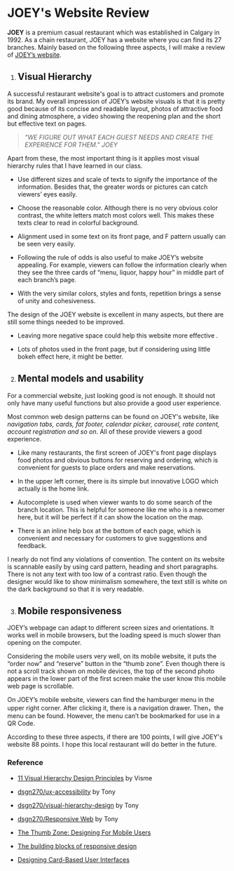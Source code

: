 # JOEY's Website Review 

**JOEY** is a premium casual restaurant which was established in Calgary in 1992. As a chain restaurant, JOEY has a website where you can find its 27 branches. Mainly based on the following three aspects, I will make a review of [JOEY’s website](https://joeyrestaurants.com/).





1. ## **Visual Hierarchy**

A successful restaurant website's goal is to attract customers and promote its brand. My overall impression of JOEY’s website visuals is that it is pretty good because of its concise and readable layout, photos of attractive food and dining atmosphere, a video showing the reopening plan and the short but effective text on pages. 



> *"WE FIGURE OUT WHAT EACH GUEST NEEDS AND CREATE THE EXPERIENCE FOR THEM."   JOEY*



Apart from these, the most important thing is it applies most visual hierarchy rules that I have learned in our class.

- Use different sizes and scale of texts to signify the importance of the information. Besides that, the greater words or pictures can catch viewers’ eyes easily.

- Choose the reasonable color. Although there is no very obvious color contrast, the white letters match most colors well. This makes these texts clear to read in colorful background.

- Alignment used in some text on its front page, and F pattern usually can be seen very easily. 

- Following the rule of odds is also useful to make JOEY’s website appealing. For example, viewers can follow the information clearly when they see the three cards of “menu, liquor, happy hour” in middle part of each branch’s page.

- With the very similar colors, styles and fonts, repetition brings a sense of unity and cohesiveness.

The design of the JOEY website is excellent in many aspects, but there are still some things needed to be improved.

- Leaving more negative space could help this website more effective .

- Lots of photos used in the front page, but if considering using little bokeh effect here, it might be better.

  

2. ## **Mental models and usability**

For a commercial website, just looking good is not enough. It should not only have many useful functions but also provide a good user experience. 

Most common web design patterns can be found on JOEY's website, like *navigation tabs, cards, fat footer, calendar picker, carousel, rate content, account registration and so on*. All of these provide viewers a good experience.

- Like many restaurants, the first screen of JOEY's front page displays food photos and obvious buttons for reserving and ordering, which is convenient for guests to place orders and make reservations. 

- In the upper left corner, there is its simple but innovative LOGO which actually is the home link.

- Autocomplete is used when viewer wants to do some search of the branch location. This is helpful for someone like me who is a newcomer here, but it will be perfect if it can show the location on the map. 

- There is an inline help box at the bottom of each page, which is convenient and necessary for customers to give suggestions and feedback. 

I nearly do not find any violations of convention. The content on its website is scannable easily by using card pattern, heading and short paragraphs. There is not any text with too low of a contrast ratio. Even though the designer would like to show minimalism somewhere, the text still is white on the dark background so that it is very readable. 



3. ## **Mobile responsiveness**

JOEY’s webpage can adapt to different screen sizes and orientations. It works well in mobile browsers, but the loading speed is much slower than opening on the computer. 

Considering the mobile users very well, on its mobile website, it puts the “order now” and “reserve” button in the “thumb zone”. Even though there is not a scroll track shown on mobile devices, the top of the second photo appears in the lower part of the first screen make the user know this mobile web page is scrollable. 

On JOEY’s mobile website, viewers can find the hamburger menu in the upper right corner. After clicking it, there is a navigation drawer. Then，the menu can be found. However, the menu can’t be bookmarked for use in a QR Code. 



According to these three aspects, if there are 100 points, I will give JOEY's website 88 points. I hope this local restaurant will do better in the future. 





### Reference

-  [11 Visual Hierarchy Design Principles](https://www.youtube.com/watch?v=ZXItTIjC0Wk&feature=youtu.be  )  by Visme

- [dsgn270/ux-accessibility](https://sait-wbdv.github.io/dsgn270/ux-accessibility/) by Tony

- [dsgn270/visual-hierarchy-design](https://sait-wbdv.github.io/dsgn270/visual-hierarchy-design/)  by Tony

- [dsgn270/Responsive Web](https://sait-wbdv.github.io/responsive-web/)  by Tony

- [The Thumb Zone: Designing For Mobile Users](https://www.smashingmagazine.com/2016/09/the-thumb-zone-designing-for-mobile-users/)  

- [The building blocks of responsive design](https://developer.mozilla.org/en-US/docs/Web/Progressive_web_apps/Responsive/responsive_design_building_blocks)

- [Designing Card-Based User Interfaces](https://www.smashingmagazine.com/2016/10/designing-card-based-user-interfaces/)

  



